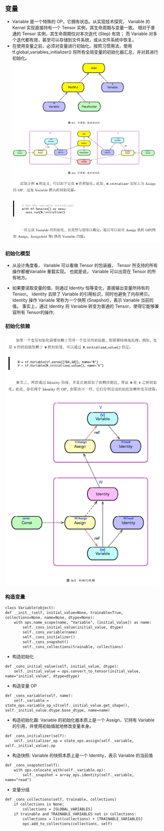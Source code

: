 ## 变量

* Variable 是一个特殊的 OP，它拥有状态。从实现技术探究， Variable 的Kernel 实现直接持有一个 Tensor 实例，其生命周期与变量一致。
相对于普通的 Tensor 实例，其生命周期仅对本次迭代 (Step) 有效；
而 Variable 对多个迭代都有效，甚至可以存储到文件系统，或从文件系统中恢复。
* 在使用变量之前，必须对变量进行初始化。按照习惯用法，使用 tf.global_variables_initializer() 将所有全局变量的初始化器汇总，并对其进行初始化。\
![变量表示](readme/tensorflow_variable_01.png)
![变量初始化](readme/tensorflow_variable_02.png)

### 初始化模型

* 从设计角度看， Variable 可以看做 Tensor 的包装器， Tensor 所支持的所有操作都被Variable 重载实现。
也就是说， Variable 可以出现在 Tensor 的所有地方。

* 如果要读取变量的值，则通过 Identity 恒等变化，直接输出变量所持有的 Tensor。
Identity 去除了 Variable 的引用标识，同时也避免了内存拷贝。Identity 操作 Variable 常称为一个快照 (Snapshot)，表示 Variable 当前的值。
事实上，通过 Identity 将 Variable 转变为普通的 Tensor，使得它能够兼容所有 Tensor的操作;

### 初始化依赖

![初始化依赖](readme/tensorflow_variable_初始化依赖_01.png)
![初始化依赖](readme/tensorflow_variable_初始化依赖_02.png)

### 构造变量

```
class Variable(object):
def __init__(self, initial_value=None, trainable=True, collections=None, name=None, dtype=None):
    with ops.name_scope(name, "Variable", [initial_value]) as name:
        self._cons_initial_value(initial_value, dtype)
        self._cons_variable(name)
        self._cons_initializer()
        self._cons_snapshot()
        self._cons_collections(trainable, collections)
```
* 构造初始化
```
def _cons_initial_value(self, initial_value, dtype):
    self._initial_value = ops.convert_to_tensor(initial_value, name="initial_value", dtype=dtype)
```
* 构造变量 OP
```
def _cons_variable(self, name):
    self._variable = state_ops.variable_op_v2(self._initial_value.get_shape(), self._initial_value.dtype.base_dtype, name=name)
```
* 构造初始化器: Variable 的初始化器本质上是一个 Assign，它持有 Variable 的引用，并使用初始值就地修改变量本身。
```
def _cons_initializer(self):
    self._initializer_op = state_ops.assign(self._variable, self._initial_value).op
```
* 构造快照: Variable 的快照本质上是一个 Identity，表示 Variable 的当前值
```
def _cons_snapshot(self):
    with ops.colocate_with(self._variable.op):
        self._snapshot = array_ops.identity(self._variable, name="read")
```
* 变量分组
```
def _cons_collections(self, trainable, collections)
    if collections is None:
        collections = [GLOBAL_VARIABLES]
    if trainable and TRAINABLE_VARIABLES not in collections:
        collections = list(collections) + [TRAINABLE_VARIABLES]
        ops.add_to_collections(collections, self)
```   
    

